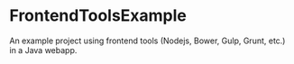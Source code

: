 # FrontendToolsExample

An example project using frontend tools (Nodejs, Bower, Gulp, Grunt, etc.) in a Java webapp.
